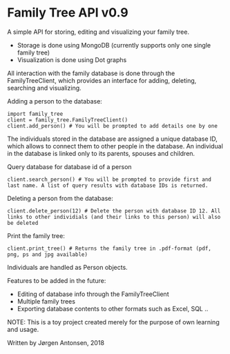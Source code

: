 # Family Tree API v0.9

A simple API for storing, editing and visualizing your family tree.

- Storage is done using MongoDB (currently supports only one single family tree)
- Visualization is done using Dot graphs

All interaction with the family database is done through the FamilyTreeClient, which provides an interface for adding, deleting, searching and visualizing. 

Adding a person to the database:
```
import family_tree
client = family_tree.FamilyTreeClient()
client.add_person() # You will be prompted to add details one by one
```
The individuals stored in the database are assigned a unique database ID, which allows to connect them to other people in the database. An individual in the database is linked only to its parents, spouses and children.

Query database for database id of a person
```
client.search_person() # You will be prompted to provide first and last name. A list of query results with database IDs is returned.
```

Deleting a person from the database:
```
client.delete_person(12) # Delete the person with database ID 12. All links to other individials (and their links to this person) will also be deleted
```

Print the family tree:
```
client.print_tree() # Returns the family tree in .pdf-format (pdf, png, ps and jpg available)
```

Individuals are handled as Person objects.

Features to be added in the future:
- Editing of database info through the FamilyTreeClient
- Multiple family trees
- Exporting database contents to other formats such as Excel, SQL ..


NOTE: This is a toy project created merely for the purpose of own learning and usage.

Written by Jørgen Antonsen, 2018
